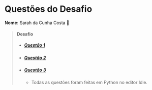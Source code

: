 # Questões do Desafio
**Nome:** Sarah da Cunha Costa 🍒
> #### Desafio
> * ##### [**Questão 1**](https://replit.com/join/mubpwojvrz-sarahcosta2)
> * ##### [**Questão 2**](https://replit.com/join/enyzuuzhav-sarahcosta2)
> * ##### [**Questão 3**](https://replit.com/join/vpfibakicx-sarahcosta2)
>   * Todas as questões foram feitas em Python no editor Idle.       
